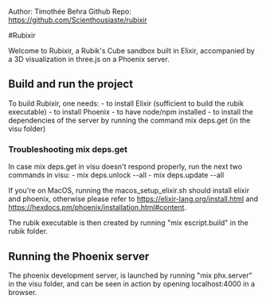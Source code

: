 Author: Timothée Behra
Github Repo: https://github.com/Scienthousiaste/rubixir

#Rubixir

Welcome to Rubixir, a Rubik's Cube sandbox built in Elixir, accompanied by a 3D visualization in three.js on a Phoenix server.

## Build and run the project

To build Rubixir, one needs:
	- to install Elixir (sufficient to build the rubik executable)
	- to install Phoenix
	- to have node/npm installed
	- to install the dependencies of the server by running the command mix deps.get (in the visu folder)

### Troubleshooting mix deps.get

In case mix deps.get in visu doesn't respond properly, run the next two commands in visu:
	- mix deps.unlock --all
	- mix deps.update --all

If you're on MacOS, running the macos_setup_elixir.sh should install elixir and phoenix, otherwise please refer to https://elixir-lang.org/install.html and https://hexdocs.pm/phoenix/installation.html#content.

The rubik executable is then created by running "mix escript.build" in the rubik folder.

## Running the Phoenix server

The phoenix development server, is launched by running "mix phx.server" in the visu folder, and can be seen in action by opening localhost:4000 in a browser.

